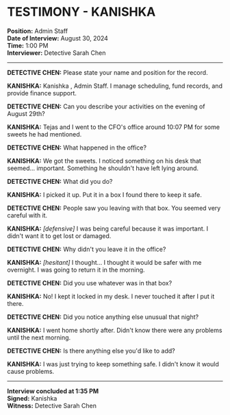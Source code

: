 # TESTIMONY - KANISHKA 
**Position:** Admin Staff  
**Date of Interview:** August 30, 2024  
**Time:** 1:00 PM  
**Interviewer:** Detective Sarah Chen  

---

**DETECTIVE CHEN:** Please state your name and position for the record.

**KANISHKA:** Kanishka , Admin Staff. I manage scheduling, fund records, and provide finance support.

**DETECTIVE CHEN:** Can you describe your activities on the evening of August 29th?

**KANISHKA:** Tejas and I went to the CFO's office around 10:07 PM for some sweets he had mentioned.

**DETECTIVE CHEN:** What happened in the office?

**KANISHKA:** We got the sweets. I noticed something on his desk that seemed... important. Something he shouldn't have left lying around.

**DETECTIVE CHEN:** What did you do?

**KANISHKA:** I picked it up. Put it in a box I found there to keep it safe.

**DETECTIVE CHEN:** People saw you leaving with that box. You seemed very careful with it.

**KANISHKA:** *[defensive]* I was being careful because it was important. I didn't want it to get lost or damaged.

**DETECTIVE CHEN:** Why didn't you leave it in the office?

**KANISHKA:** *[hesitant]* I thought... I thought it would be safer with me overnight. I was going to return it in the morning.

**DETECTIVE CHEN:** Did you use whatever was in that box?

**KANISHKA:** No! I kept it locked in my desk. I never touched it after I put it there.

**DETECTIVE CHEN:** Did you notice anything else unusual that night?

**KANISHKA:** I went home shortly after. Didn't know there were any problems until the next morning.

**DETECTIVE CHEN:** Is there anything else you'd like to add?

**KANISHKA:** I was just trying to keep something safe. I didn't know it would cause problems.

---

**Interview concluded at 1:35 PM**  
**Signed:** Kanishka   
**Witness:** Detective Sarah Chen
